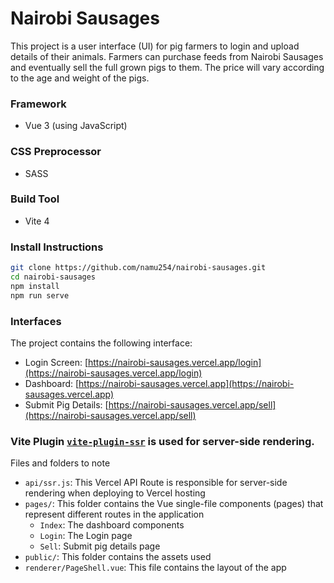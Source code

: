 # Nairobi Sausages
This project is a user interface (UI) for pig farmers to login and upload details of their animals. Farmers can purchase feeds from Nairobi Sausages and eventually sell the full grown pigs to them. The price will vary according to the age and weight of the pigs.


### Framework
- Vue 3 (using JavaScript) 
### CSS Preprocessor
- SASS
### Build Tool
- Vite 4

### Install Instructions
```bash
git clone https://github.com/namu254/nairobi-sausages.git
cd nairobi-sausages
npm install
npm run serve
```
### Interfaces 
The project contains the following interface:

- Login Screen: [https://nairobi-sausages.vercel.app/login](https://nairobi-sausages.vercel.app/login)
- Dashboard: [https://nairobi-sausages.vercel.app](https://nairobi-sausages.vercel.app)
- Submit Pig Details: [https://nairobi-sausages.vercel.app/sell](https://nairobi-sausages.vercel.app/sell)


### Vite Plugin [`vite-plugin-ssr`](https://vite-plugin-ssr.com/) is used for server-side rendering.

Files and folders to note

- `api/ssr.js`: This Vercel API Route is responsible for server-side rendering when deploying to Vercel hosting
- `pages/`: This folder contains the Vue single-file components (pages) that represent different routes in the application
  - `Index`: The dashboard components
  - `Login`: The Login page
  - `Sell`: Submit pig details page
- `public/`: This folder contains the assets used
- `renderer/PageShell.vue`: This file contains the layout of the app




